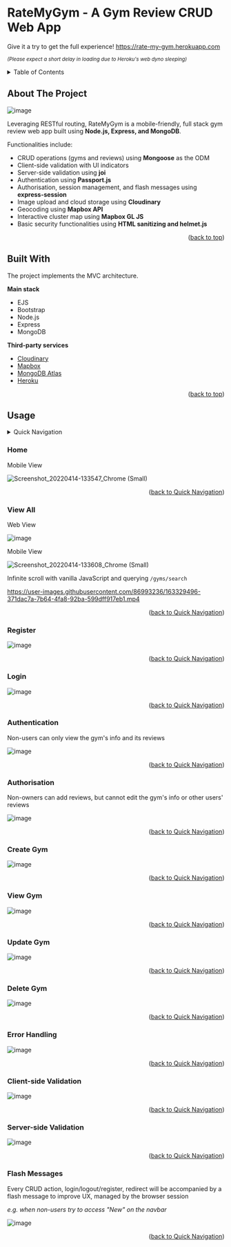 # RateMyGym - A Gym Review CRUD Web App

Give it a try to get the full experience! https://rate-my-gym.herokuapp.com 

<sup>*(Please expect a short delay in loading due to Heroku's web dyno sleeping)*</sup>

<!-- TABLE OF CONTENTS -->
<details>
  <summary>Table of Contents</summary>
  <ol>
    <li><a href="#about-the-project">About The Project</a></li>
    <li><a href="#built-with">Built With</a></li>
    <li><a href="#usage">Usage</a></li>
  </ol>
</details>

<!-- ABOUT -->
## About The Project

![image](https://user-images.githubusercontent.com/86993236/163321762-f81c9741-3e66-4261-996b-ed9d26ef734d.png)

Leveraging RESTful routing, RateMyGym is a mobile-friendly, full stack gym review web app built using **Node.js, Express, and MongoDB**. 

Functionalities include: 
* CRUD operations (gyms and reviews) using **Mongoose** as the ODM
* Client-side validation with UI indicators
* Server-side validation using **joi**
* Authentication using **Passport.js**
* Authorisation, session management, and flash messages using **express-session**
* Image upload and cloud storage using **Cloudinary**
* Geocoding using **Mapbox API**
* Interactive cluster map using **Mapbox GL JS**
* Basic security functionalities using **HTML sanitizing and helmet.js**

<p align="right">(<a href="#top">back to top</a>)</p>

<!-- BUILT WITH -->
## Built With

The project implements the MVC architecture.

**Main stack**
* EJS
* Bootstrap
* Node.js
* Express
* MongoDB

**Third-party services**
* [Cloudinary](https://cloudinary.com/)
* [Mapbox](https://www.mapbox.com/)
* [MongoDB Atlas](https://www.mongodb.com/cloud)
* [Heroku](https://dashboard.heroku.com/)

<p align="right">(<a href="#top">back to top</a>)</p>


<!-- USAGE -->
## Usage
<details>
  <summary>Quick Navigation</summary>
  <ol>
    <li><a href="#home">Home</a></li>
    <li><a href="#view-all">View All</a></li>
    <li><a href="#register">Register</a></li>
    <li><a href="#login">Login</a></li>
    <li><a href="#authentication">Authentication</a></li>
    <li><a href="#authorisation">Authorisation</a></li>
    <li><a href="#create-gym">Create Gyn</a></li>
    <li><a href="#view-gym">View Gym</a></li>
    <li><a href="#update-gym">Update Gym</a></li>
    <li><a href="#delete-gym">Delete Gym</a></li>
    <li><a href="#error-handling">Error Handling</a></li>
    <li><a href="#client-side-validation">Client-side Validation</a></li>
    <li><a href="#server-side-validation">Server-side Validation</a></li>
    <li><a href="#flash-messages">Flash Messages</a></li>
  </ol>
</details>

### Home
Mobile View

![Screenshot_20220414-133547_Chrome (Small)](https://user-images.githubusercontent.com/86993236/163325396-2268ee8f-b0c3-4c24-8f62-f2410a41d159.jpg)

<p align="right">(<a href="#usage">back to Quick Navigation</a>)</p>


### View All

Web View

![image](https://user-images.githubusercontent.com/86993236/163325692-887d7d1a-5c56-4d4a-bc66-230fcb684faa.png)

Mobile View

![Screenshot_20220414-133608_Chrome (Small)](https://user-images.githubusercontent.com/86993236/163325722-e836cd2f-4900-4de0-8ef1-afa0758792d1.jpg)

Infinite scroll with vanilla JavaScript and querying ``/gyms/search``

https://user-images.githubusercontent.com/86993236/163329496-371dac7a-7b64-4fa8-92ba-599dff917eb1.mp4

<p align="right">(<a href="#usage">back to Quick Navigation</a>)</p>


### Register

![image](https://user-images.githubusercontent.com/86993236/163326657-3f07bfaf-7a57-435b-bb6f-dc5e52ef00cf.png)

<p align="right">(<a href="#usage">back to Quick Navigation</a>)</p>


### Login

![image](https://user-images.githubusercontent.com/86993236/163326682-eaf9648f-6716-4894-9e4c-3e8d6cb2d2f2.png)

<p align="right">(<a href="#usage">back to Quick Navigation</a>)</p>


### Authentication

Non-users can only view the gym's info and its reviews

![image](https://user-images.githubusercontent.com/86993236/163327721-5d09ed5f-2ab2-4011-86e2-a876ec7bc0de.png)

<p align="right">(<a href="#usage">back to Quick Navigation</a>)</p>


### Authorisation

Non-owners can add reviews, but cannot edit the gym's info or other users' reviews

![image](https://user-images.githubusercontent.com/86993236/163328137-9eb5bc54-098b-480f-88ef-20be9fbac3a1.png)

<p align="right">(<a href="#usage">back to Quick Navigation</a>)</p>


### Create Gym

![image](https://user-images.githubusercontent.com/86993236/163326425-d74963cf-ad01-4204-a94a-e358a40d9b37.png)

<p align="right">(<a href="#usage">back to Quick Navigation</a>)</p>


### View Gym

![image](https://user-images.githubusercontent.com/86993236/163326162-e893c035-a17c-485a-96b8-b053bb44a540.png)

<p align="right">(<a href="#usage">back to Quick Navigation</a>)</p>


### Update Gym

![image](https://user-images.githubusercontent.com/86993236/163326507-21f43ad6-4b9c-4c33-a8d3-79c61d3ba75e.png)

<p align="right">(<a href="#usage">back to Quick Navigation</a>)</p>


### Delete Gym

![image](https://user-images.githubusercontent.com/86993236/163326558-d549679c-2377-490b-933b-8557b2681684.png)

<p align="right">(<a href="#usage">back to Quick Navigation</a>)</p>


### Error Handling

![image](https://user-images.githubusercontent.com/86993236/163326915-e06cc64d-0d67-4fc7-9ccf-b6880da121b5.png)

<p align="right">(<a href="#usage">back to Quick Navigation</a>)</p>


### Client-side Validation

![image](https://user-images.githubusercontent.com/86993236/163328299-c8339917-2cbf-4ec9-b64e-8e5769e1b43b.png)

<p align="right">(<a href="#usage">back to Quick Navigation</a>)</p>


### Server-side Validation

![image](https://user-images.githubusercontent.com/86993236/163327553-eebe73ef-dc4d-45df-8bbd-1c48e9e44529.png)

<p align="right">(<a href="#usage">back to Quick Navigation</a>)</p>

### Flash Messages

Every CRUD action, login/logout/register, redirect will be accompanied by a flash message to improve UX, managed by the browser session

*e.g. when non-users try to access "New" on the navbar*

![image](https://user-images.githubusercontent.com/86993236/163330978-06e9a21d-7699-474d-aee3-0a02dadf8572.png)

<p align="right">(<a href="#usage">back to Quick Navigation</a>)</p>



